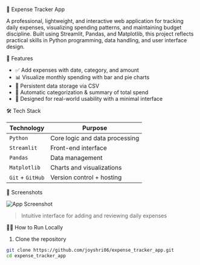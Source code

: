 💸 Expense Tracker App 

A professional, lightweight, and interactive web application for tracking daily expenses, visualizing spending patterns, and maintaining budget discipline. Built using Streamlit, Pandas, and Matplotlib, this project reflects practical skills in Python programming, data handling, and user interface design. 

 

🚀 Features 

- ✅ Add expenses with date, category, and amount
- 📊 Visualize monthly spending with bar and pie charts
- 🔄 Persistent data storage via CSV 
- 📁 Automatic categorization & summary of total spend
- 🧠 Designed for real-world usability with a minimal interface

 

🛠️ Tech Stack 

| Technology | Purpose                        |
|------------|--------------------------------|
| `Python`   | Core logic and data processing |
| `Streamlit`| Front-end interface            |
| `Pandas`   | Data management                |
| `Matplotlib` | Charts and visualizations   |
| `Git` + `GitHub` | Version control + hosting |

 

📸 Screenshots 

![App Screenshot](<img width="380" height="821" alt="image" src="https://github.com/user-attachments/assets/61808816-80e8-48ab-ac19-9f4b86ad523b" />
)  
> Intuitive interface for adding and reviewing daily expenses

 

 🧑‍💻 How to Run Locally 

1. Clone the repository 

```bash
git clone https://github.com/joyshri06/expense_tracker_app.git
cd expense_tracker_app
